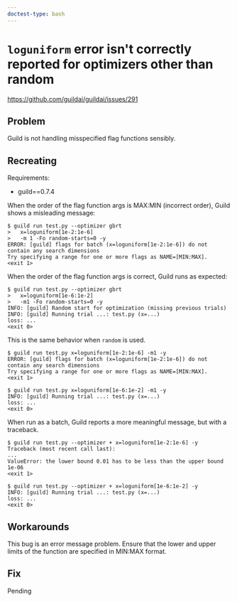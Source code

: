 ```yaml
---
doctest-type: bash
---
```


# `loguniform` error isn't correctly reported for optimizers other than random

https://github.com/guildai/guildai/issues/291

## Problem

Guild is not handling misspecified flag functions sensibly.

## Recreating

Requirements:

- guild==0.7.4

When the order of the flag function args is MAX:MIN (incorrect order),
Guild shows a misleading message:

    $ guild run test.py --optimizer gbrt
    >   x=loguniform[1e-2:1e-6]
    >   -m 1 -Fo random-starts=0 -y
    ERROR: [guild] flags for batch (x=loguniform[1e-2:1e-6]) do not contain any search dimensions
    Try specifying a range for one or more flags as NAME=[MIN:MAX].
    <exit 1>

When the order of the flag function args is correct, Guild runs as expected:

    $ guild run test.py --optimizer gbrt
    >   x=loguniform[1e-6:1e-2]
    >   -m1 -Fo random-starts=0 -y
    INFO: [guild] Random start for optimization (missing previous trials)
    INFO: [guild] Running trial ...: test.py (x=...)
    loss: ...
    <exit 0>

This is the same behavior when `random` is used.

    $ guild run test.py x=loguniform[1e-2:1e-6] -m1 -y
    ERROR: [guild] flags for batch (x=loguniform[1e-2:1e-6]) do not contain any search dimensions
    Try specifying a range for one or more flags as NAME=[MIN:MAX].
    <exit 1>

    $ guild run test.py x=loguniform[1e-6:1e-2] -m1 -y
    INFO: [guild] Running trial ...: test.py (x=...)
    loss: ...
    <exit 0>

When run as a batch, Guild reports a more meaningful message, but with a traceback.

    $ guild run test.py --optimizer + x=loguniform[1e-2:1e-6] -y
    Traceback (most recent call last):
    ...
    ValueError: the lower bound 0.01 has to be less than the upper bound 1e-06
    <exit 1>

    $ guild run test.py --optimizer + x=loguniform[1e-6:1e-2] -y
    INFO: [guild] Running trial ...: test.py (x=...)
    loss: ...
    <exit 0>

## Workarounds

This bug is an error message problem. Ensure that the lower and upper
limits of the function are specified in MIN:MAX format.

## Fix

Pending
